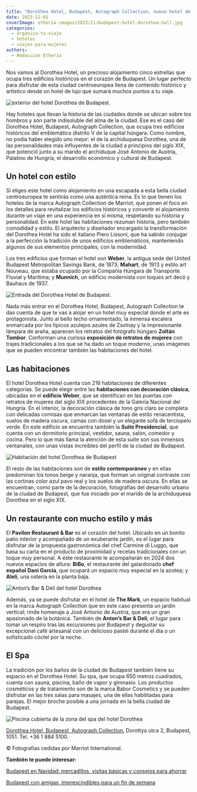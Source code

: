 ```yaml
---
title: "Dorothea Hotel, Budapest, Autograph Collection, nuevo hotel de lujo en la capital húngara"
date: 2023-12-01
coverImage: etheria-images/2023/11/budapest-hotel-dorothea-hall.jpg
categories: 
  - organiza-tu-viaje
  - hoteles
  - viajes-para-mujeres
authors: 
  - Redacción Etheria
---
```


Nos vamos al Dorothea Hotel, un precioso alojamiento cinco estrellas que ocupa tres 
edificios históricos en el corazón de Budapest. Un lugar perfecto para disfrutar de esta 
ciudad centroeuropea llena de contenido histórico y artístico desde un hotel de lujo que 
sumará muchos puntos a tu viaje. 

![exterior del hotel Dorothea de Budapest.](etheria-images/2023/11/budapest-dorothea-hotel-exterior.jpg "Dorothea Hotel, Budapest, Autograph Collection.")

Hay hoteles que llevan la historia de las ciudades donde se ubican sobre los hombros y 
son parte indisoluble del alma de la ciudad. Ese es el caso del Dorothea Hotel, 
Budapest, Autograph Collection, que ocupa tres edificios históricos del emblemático 
distrito V de la capital húngara. Como nombre, no podía haber elegido uno mejor: el de 
la archiduquesa Dorothea, una de las personalidades más influyentes de la ciudad a 
principios del siglo XIX, que potenció junto a su marido el archiduque José Antonio de 
Austria, Palatino de Hungría, el desarrollo económico y cultural de Budapest. 

## Un hotel con estilo

Si eliges este hotel como alojamiento en una escapada a esta bella ciudad centroeuropea 
te sentirás como una auténtica reina. Es lo que tienen los hoteles de la marca Autograph 
Collection de Marriot, que ponen el foco en los detalles para revitalizar los edificios 
históricos y convertir el alojamiento durante un viaje en una experiencia en sí misma, 
respetando su historia y personalidad. En este hotel las habitaciones rezuman historia, 
pero también comodidad y estilo. El arquitecto y diseñador encargado la transformación 
del Dorothea Hotel ha sido el italiano Piero Lissoni, que ha sabido conjugar a la 
perfección la tradición de unos edificios emblemáticos, manteniendo algunos de sus 
elementos principales, con la modernidad. 

Los tres edificios que forman el hotel son **Weber**, la antigua sede del United 
Budapest Metropolitan Savings Bank, de 1873; **Mahart**, de 1913 y estilo art Nouveau, 
que estaba ocupado por la Compañía Húngara de Transporte Fluvial y Marítima; y 
**Munnich**, un edificio modernista con toques art decó y Bauhaus de 1937. 

![Entrada del Dorothea Hotel de Budapest.](etheria-images/2023/11/budapest-hotel-dorothea-hall.jpg "Entrada del Dorothea Hotel de Budapest.")

Nada más entrar en el Dorothea Hotel, Budapest, Autograph Collection te das cuenta de 
que te vas a alojar en un hotel muy especial donde el arte es protagonista. Junto al 
bello techo ornamentado, la inmensa escalera enmarcada por los típicos azulejos azules 
de Zsolnay y la impresionante lámpara de araña, aparecen los retratos del fotógrafo 
húngaro **Zoltán Tombor**. Conforman una curiosa **exposición de retratos de mujeres** 
con trajes tradicionales a los que se ha dado un toque moderno, unas imágenes que se 
pueden encontrar también las habitaciones del hotel. 

## Las habitaciones

El hotel Dorothea Hotel cuenta con 216 habitaciones de diferentes categorías. Se puede 
elegir entre las **habitaciones con decoración clásica**, ubicadas en el **edificio 
Weber**, que se identifican en las puertas con retratos de mujeres del siglo XIX 
procedentes de la Galería Nacional del Hungría. En el interior, la decoración clásica de 
tono gris claro se completa con delicadas cornisas que enmarcan las ventanas de estilo 
renacentista, suelos de madera oscura, camas con dosel y un elegante sofá de terciopelo 
verde. En este edificio se encuentra también la **Suite Presidencial**, que cuenta con 
un dormitorio principal, vestidor, sauna, salón, comedor y cocina. Pero lo que más llama 
la atención de esta suite son sus inmensos ventanales, con unas vistas increíbles del 
perfil de la ciudad de Budapest. 

![Habitación del hotel Dorothea de Budapest](etheria-images/2023/11/budapest-dorothea-habitacion.jpg "Habitación del hotel Dorothea.")

El resto de las habitaciones son de **estilo contemporáneo** y en ellas predominan los 
tonos beige y naranja, que forman un original contraste con las cortinas color azul pavo 
real y los suelos de madera oscura. En ellas se encuentran, como parte de la decoración, 
fotografías del desarrollo urbano de la ciudad de Budapest, que fue iniciado por el 
marido de la archiduquesa Dorothea en el siglo XIX. 

## Un restaurante con mucho estilo y más

El **Pavilon Restaurant & Bar** es el corazón del hotel. Ubicado en un bonito patio 
interior y acompañado de un exuberante jardín, es el lugar para disfrutar de la 
propuesta gastronómica del chef Carmine di Luggo, que basa su carta en el producto de 
proximidad y recetas tradicionales con un toque muy personal. A este restaurante le 
acompañarán en 2024 dos nuevos espacios de altura: **BiBo**, el restaurante del 
galardonado **chef español Dani García**, que ocupará un espacio muy especial en la 
azotea; y **Alelí**, una ostería en la planta baja. 

![Anton’s Bar & Deli del hotel Dorothea](etheria-images/2023/11/budapest-dorothea-Anton-Bar.jpg "Anton’s Bar & Deli.")

Además, ya se puede disfrutar en el hotel de **The Mark**, un espacio habitual en la 
marca Autograph Collection que en este caso presenta un jardín vertical; rinde homenaje 
a José Antonio de Austria, que era un gran apasionado de la botánica. También de 
**Anton’s Bar & Deli**, el lugar para tomar un respiro tras las excursiones por Budapest 
y degustar su excepcional café artesanal con un delicioso pastel durante el día o un 
sofisticado cóctel por la noche. 

## El Spa

La tradición por los baños de la ciudad de Budapest también tiene su espacio en el 
Dorothea Hotel. Su spa, que ocupa 650 metros cuadrados, cuenta con sauna, piscina, baño 
de vapor y gimnasio. Los productos cosméticos y de tratamiento son de la marca Babor 
Cosmetics y se pueden disfrutar en las tres salas para masajes, una de ellas habilitadas 
para parejas. El mejor broche posible a una jornada en la bella ciudad de Budapest. 

![Piscina cubierta de la zona del spa del hotel Dorothea](etheria-images/2023/11/budapest-hotel-dorothea-spa-piscina.jpg "Piscina cubierta de la zona del spa.")

[Dorothea Hotel, Budapest, Autograph 
Collection.](https://www.marriott.com/en-us/hotels/budkc-dorothea-hotel-budapest-autograph-collection/overview/) 
Dorottya utca 2, Budapest, 1051. Tel. +36 1 884 5100. 

© Fotografías cedidas por Marriot International. 

**También te puede interesar:** 

[Budapest en Navidad: mercadillos, visitas básicas y consejos para 
ahorrar](https://etheriamagazine.com/2021/12/13/mercadillos-de-navidad-en-budapest/) 

[Budapest con amigas, imprescindibles para un fin de 
semana](https://etheriamagazine.com/2019/10/25/que-ver-viaje-amigas-budapest-en-3-dias/)

